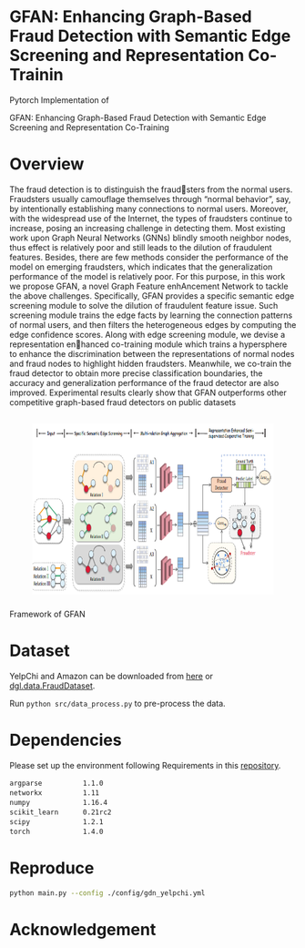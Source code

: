 # GFAN: Enhancing Graph-Based Fraud Detection with Semantic Edge Screening and Representation Co-Trainin
Pytorch Implementation of

GFAN: Enhancing Graph-Based Fraud Detection with Semantic Edge Screening and Representation Co-Training

# Overview
The fraud detection is to distinguish the fraudsters from the normal users. Fraudsters usually camouflage themselves through “normal behavior”, say, by intentionally establishing many connections to normal users. Moreover, with the widespread use of the Internet, the types of fraudsters
continue to increase, posing an increasing challenge in detecting them. Most existing work upon Graph Neural Networks (GNNs)
blindly smooth neighbor nodes, thus effect is relatively poor and still leads to the dilution of fraudulent features. Besides, there are few methods consider the performance of the model on emerging fraudsters, which indicates that the generalization performance
of the model is relatively poor. For this purpose, in this work we propose GFAN, a novel Graph Feature enhAncement Network to
tackle the above challenges. Specifically, GFAN provides a specific semantic edge screening module to solve the dilution of fraudulent
feature issue. Such screening module trains the edge facts by learning the connection patterns of normal users, and then filters
the heterogeneous edges by computing the edge confidence scores. Along with edge screening module, we devise a representation enhanced co-training module which trains a hypersphere to enhance the discrimination between the representations of normal nodes
and fraud nodes to highlight hidden fraudsters. Meanwhile, we co-train the fraud detector to obtain more precise classification
boundaries, the accuracy and generalization performance of the fraud detector are also improved. Experimental results clearly show that GFAN outperforms other competitive graph-based fraud detectors on public datasets

<h2 align="center">
<figure> <img src="figures/figure.png" height="300"></figure>
</h2>

Framework of GFAN

# Dataset
YelpChi and Amazon can be downloaded from [here](https://github.com/YingtongDou/CARE-GNN/tree/master/data) or [dgl.data.FraudDataset](https://docs.dgl.ai/api/python/dgl.data.html#fraud-dataset).

Run `python src/data_process.py` to pre-process the data.

# Dependencies
Please set up the environment following Requirements in this [repository](https://github.com/PonderLY/PC-GNN). 
```sh
argparse          1.1.0
networkx          1.11
numpy             1.16.4
scikit_learn      0.21rc2
scipy             1.2.1
torch             1.4.0
```

# Reproduce
```sh
python main.py --config ./config/gdn_yelpchi.yml
```

# Acknowledgement

